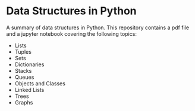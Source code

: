 # Data Structures in Python

A summary of data structures in Python. This repository contains a pdf file and a jupyter notebook covering the following topics:

* Lists
* Tuples
* Sets
* Dictionaries
* Stacks
* Queues
* Objects and Classes
* Linked Lists
* Trees
* Graphs
